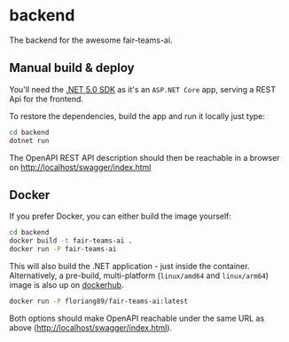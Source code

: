 # backend

The backend for the awesome fair-teams-ai.

## Manual build & deploy

You'll need the [.NET 5.0 SDK](https://dotnet.microsoft.com/download/dotnet/5.0) as it's an `ASP.NET Core` app, serving a REST Api for the frontend.

To restore the dependencies, build the app and run it locally just type:

``` bash
cd backend
dotnet run
```

The OpenAPI REST API description should then be reachable in a browser on <http://localhost/swagger/index.html>

## Docker

If you prefer Docker, you can either build the image yourself:

```bash
cd backend
docker build -t fair-teams-ai .
docker run -P fair-teams-ai
```

This will also build the .NET application - just inside the container.
Alternatively, a pre-build, multi-platform (`linux/amd64` and `linux/arm64`) image is also up on [dockerhub](https://hub.docker.com/r/floriang89/fair-teams-ai).

```bash
docker run -P floriang89/fair-teams-ai:latest
```

Both options should make OpenAPI reachable under the same URL as above (<http://localhost/swagger/index.html>).
